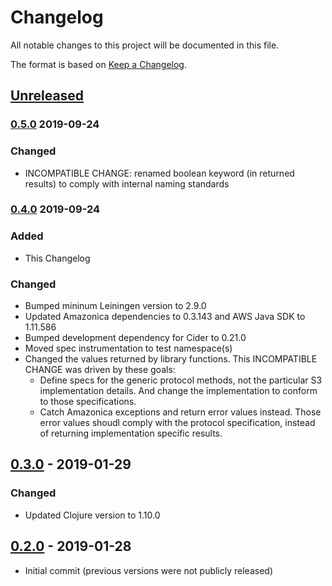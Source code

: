 # Changelog
All notable changes to this project will be documented in this file.

The format is based on [Keep a Changelog](http://keepachangelog.com/en/1.0.0/).

## [Unreleased]

### [0.5.0] 2019-09-24
### Changed
- INCOMPATIBLE CHANGE: renamed boolean keyword (in returned results) to comply with internal naming standards

### [0.4.0] 2019-09-24
### Added
- This Changelog

### Changed
- Bumped mininum Leiningen version to 2.9.0
- Updated Amazonica dependencies to 0.3.143 and AWS Java SDK to 1.11.586
- Bumped development dependency for Cider to 0.21.0
- Moved spec instrumentation to test namespace(s)
- Changed the values returned by library functions. This INCOMPATIBLE CHANGE was driven by these goals:
  - Define specs for the generic protocol methods, not the particular S3 implementation details. And change the implementation to conform to those specifications.
  - Catch Amazonica exceptions and return error values instead. Those error values shoudl comply with the protocol specification, instead of returning implementation specific results.

## [0.3.0] - 2019-01-29
### Changed
- Updated Clojure version to 1.10.0

## [0.2.0] - 2019-01-28
- Initial commit (previous versions were not publicly released)

[UNRELEASED]: https://github.com/magnetcoop/secret-storage.aws-ssm-ps/compare/0.5.0...HEAD
[0.5.0]: https://github.com/magnetcoop/secret-storage.aws-ssm-ps/releases/tag/0.5.0
[0.4.0]: https://github.com/magnetcoop/secret-storage.aws-ssm-ps/releases/tag/0.4.0
[0.3.0]: https://github.com/magnetcoop/secret-storage.aws-ssm-ps/releases/tag/0.3.0
[0.2.0]: https://github.com/magnetcoop/secret-storage.aws-ssm-ps/releases/tag/0.2.0

